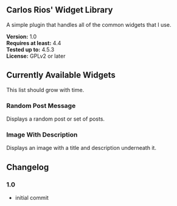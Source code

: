 ## Carlos Rios' Widget Library
A simple plugin that handles all of the common widgets that I use.

**Version:**			1.0  
**Requires at least:**	4.4  
**Tested up to:**		4.5.3  
**License:**			GPLv2 or later  

## Currently Available Widgets
This list should grow with time.

### Random Post Message
Displays a random post or set of posts.

### Image With Description
Displays an image with a title and description underneath it.

## Changelog

### 1.0
 - initial commit
